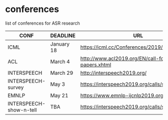 # conferences
list of conferences for ASR research

| CONF  	|  DEADLINE 	|   URL	|
|---	|---	|---	|
|  ICML	|   January 18	|  <https://icml.cc/Conferences/2019/CallForPapers> |
| ACL  	|   March 4	|  <http://www.acl2019.org/EN/call-for-papers.xhtml> 	|
|  INTERSPEECH 	| March 29 	|  <http://interspeech2019.org/>   |
|  INTERSPEECH-survey 	|   May 3	|  <https://interspeech2019.org/calls/surveys> 	|
|  EMNLP	|   May 21 |  <https://www.emnlp-ijcnlp2019.org/> |
|  INTERSPEECH-show-n-tell 	|   TBA	|  <https://interspeech2019.org/calls/show_and_tell> |
